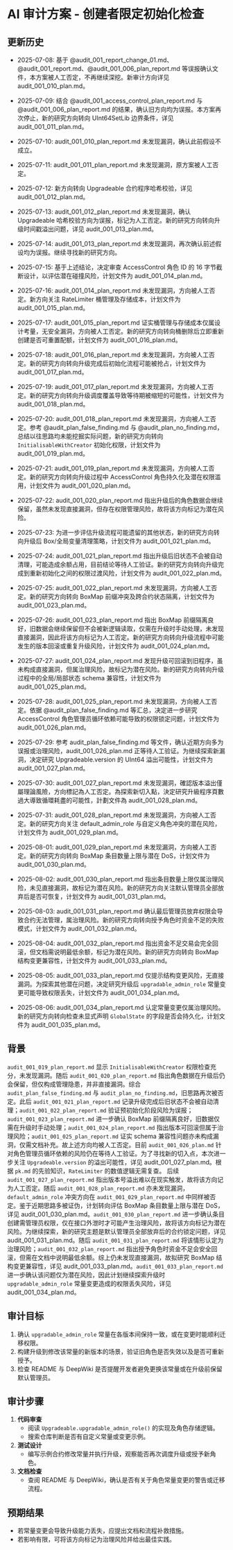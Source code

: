 # AI 审计方案 - 创建者限定初始化检查
## 更新历史
- 2025-07-08: 基于 @audit_001_report_change_01.md、@audit_001_report.md、@audit_001_006_plan_report.md 等误报确认文件，本方案被人工否定，不再继续深挖。新审计方向详见 audit_001_010_plan.md。
- 2025-07-09: 结合 @audit_001_access_control_plan_report.md 与 @audit_001_006_plan_report.md 的结果，确认旧方向均为误报。本方案再次停止，新的研究方向转向 UInt64SetLib 边界条件，详见 audit_001_011_plan.md。
- 2025-07-10: audit_001_010_plan_report.md 未发现漏洞，确认此前假设不成立。
- 2025-07-11: audit_001_011_plan_report.md 未发现漏洞，原方案被人工否定。
- 2025-07-12: 新方向转向 Upgradeable 合约程序哈希校验，详见 audit_001_012_plan.md。
- 2025-07-13: audit_001_012_plan_report.md 未发现漏洞，确认 Upgradeable 哈希校验方向为误报，标记为人工否定。新的研究方向转向升级时间戳溢出问题，详见 audit_001_013_plan.md。
- 2025-07-14: audit_001_013_plan_report.md 未发现漏洞，再次确认前述假设均为误报。继续寻找新的研究方向。
- 2025-07-15: 基于上述结论，决定审查 AccessControl 角色 ID 的 16 字节截断设计，以评估潜在碰撞风险，计划文件为 audit_001_014_plan.md。
- 2025-07-16: audit_001_014_plan_report.md 未发现漏洞，方向被人工否定。新方向关注 RateLimiter 桶管理及存储成本，计划文件为 audit_001_015_plan.md。
- 2025-07-17: audit_001_015_plan_report.md 证实桶管理与存储成本仅属设计考量，无安全漏洞，方向被人工否定。新的研究方向转向桶删除后立即重新创建是否可重置配额，计划文件为 audit_001_016_plan.md。
- 2025-07-18: audit_001_016_plan_report.md 未发现漏洞，方向被人工否定。新的研究方向转向升级完成后初始化流程可能被抢占，计划文件为 audit_001_017_plan.md。
- 2025-07-19: audit_001_017_plan_report.md 未发现漏洞，方向被人工否定。新的研究方向转向升级调度覆盖导致等待期被缩短的可能性，计划文件为 audit_001_018_plan.md。
- 2025-07-20: audit_001_018_plan_report.md 未发现漏洞，方向被人工否定。参考 @audit_plan_false_finding.md 与 @audit_plan_no_finding.md，总结以往思路均未能挖掘实际问题，新的研究方向转向 `InitialisableWithCreator` 初始化权限，计划文件为 audit_001_019_plan.md。
- 2025-07-21: audit_001_019_plan_report.md 未发现漏洞，方向被人工否定。新的研究方向转向升级过程中 AccessControl 角色持久化及潜在权限滥用，计划文件为 audit_001_020_plan.md。
- 2025-07-22: audit_001_020_plan_report.md 指出升级后的角色数据会继续保留，虽然未发现直接漏洞，但存在权限管理风险，故将该方向标记为潜在风险。
- 2025-07-23: 为进一步评估升级流程可能遗留的其他状态，新的研究方向转向升级后 Box/全局变量清理策略，计划文件为 audit_001_021_plan.md。
- 2025-07-24: audit_001_021_plan_report.md 指出升级后旧状态不会被自动清理，可能造成余额占用，目前结论等待人工验证。新的研究方向转向升级完成到重新初始化之间的权限过渡风险，计划文件为 audit_001_022_plan.md。


- 2025-07-25: audit_001_022_plan_report.md 未发现漏洞，方向被人工否定。新的研究方向转向 BoxMap 前缀冲突及跨合约状态隔离，计划文件为 audit_001_023_plan.md。
- 2025-07-26: audit_001_023_plan_report.md 指出 BoxMap 前缀隔离良好，旧数据会继续保留但不会被新逻辑读取，仅需在升级时手动处理，未发现直接漏洞，因此将该方向标记为人工否定。新的研究方向转向升级流程中可能发生的版本回滚或重复升级风险，计划文件为 audit_001_024_plan.md。
- 2025-07-27: audit_001_024_plan_report.md 发现升级可回滚到旧程序，虽未构成直接漏洞，但属治理风险，故标记为潜在风险。新的研究方向转向升级过程中的全局/局部状态 schema 兼容性，计划文件为 audit_001_025_plan.md。
- 2025-07-28: audit_001_025_plan_report.md 未发现漏洞，方向被人工否定。依据 @audit_plan_false_finding.md 等汇总，决定进一步研究 AccessControl 角色管理员循环依赖可能导致的权限锁定问题，计划文件为 audit_001_026_plan.md。
- 2025-07-29: 参考 audit_plan_false_finding.md 等文件，确认近期方向多为误报或治理风险，audit_001_026_plan.md 正等待人工验证。为继续探索新漏洞，决定研究 Upgradeable.version 的 UInt64 溢出可能性，计划文件为 audit_001_027_plan.md。
- 2025-07-30: audit_001_027_plan_report.md 未发现漏洞，確認版本溢出僅屬理論風險，方向標記為人工否定。為探索新切入點，決定研究升級程序頁數過大導致循環耗盡的可能性，計劃文件為 audit_001_028_plan.md。
- 2025-07-31: audit_001_028_plan_report.md 未发现漏洞，方向被人工否定。新的研究方向关注 default_admin_role 与自定义角色冲突的潜在风险，计划文件为 audit_001_029_plan.md。
- 2025-08-01: audit_001_029_plan_report.md 未发现漏洞，方向被人工否定。新的研究方向转向 BoxMap 条目数量上限与潜在 DoS，计划文件为 audit_001_030_plan.md。
- 2025-08-02: audit_001_030_plan_report.md 指出条目数量上限仅属治理风险，未见直接漏洞，故标记为潜在风险。新的研究方向关注默认管理员全部放弃后是否可恢复，计划文件为 audit_001_031_plan.md。
- 2025-08-03: audit_001_031_plan_report.md 确认最后管理员放弃权限会导致合约无法管理，属治理风险。新的研究方向转向授予角色时资金不足的失败模式，计划文件为 audit_001_032_plan.md。
- 2025-08-04: audit_001_032_plan_report.md 指出资金不足交易会完全回滚，但文档需说明最低余额，标记为潜在风险。新的研究方向转向 BoxMap 结构变更兼容性，计划文件为 audit_001_033_plan.md。
- 2025-08-05: audit_001_033_plan_report.md 仅提示结构变更风险，无直接漏洞。为探索其他潜在问题，决定研究升级后 `upgradable_admin_role` 常量变更可能导致权限丢失，计划文件为 audit_001_034_plan.md。
- 2025-08-06: audit_001_034_plan_report.md 认定常量变更仅属治理风险。新的研究方向转向检查未显式声明 `GlobalState` 的字段是否会持久化，计划文件为 audit_001_035_plan.md。
## 背景
`audit_001_019_plan_report.md` 显示 `InitialisableWithCreator` 权限检查充分，未发现漏洞。随后 `audit_001_020_plan_report.md` 指出角色数据在升级后仍会保留，但仅构成管理隐患，并非直接漏洞。综合 `audit_plan_false_finding.md` 与 `audit_plan_no_finding.md`，旧思路再次被否定。此后 `audit_001_021_plan_report.md` 记录升级完成后旧状态不会被自动清理；`audit_001_022_plan_report.md` 验证预初始化阶段风险为误报；`audit_001_023_plan_report.md` 进一步确认 BoxMap 前缀隔离良好，旧数据仅需在升级时手动处理；`audit_001_024_plan_report.md` 指出版本可回滚但属于治理风险；`audit_001_025_plan_report.md` 证实 schema 兼容性问题亦未构成漏洞，仅需文档补充。故上述方向均被人工否定。目前 `audit_001_026_plan.md` 针对角色管理员循环依赖的风险仍在等待人工验证。为了寻找新的切入点，本次进一步关注 `Upgradeable.version` 的溢出可能性，详见 audit_001_027_plan.md。根据 `pk.md` 的先验知识，`RateLimiter` 的数值逻辑无需复查。
后续 `audit_001_027_plan_report.md` 指出版本号溢出难以在现实触发，故将该方向记为人工否定。随后 `audit_001_028_plan_report.md` 亦未发现漏洞，`default_admin_role` 冲突方向在 `audit_001_029_plan_report.md` 中同样被否定。鉴于近期思路多被证伪，计划转向评估 BoxMap 条目数量上限与潜在 DoS，详见 audit_001_030_plan.md。`audit_001_030_plan_report.md` 进一步确认条目创建需管理员权限，仅在接口外泄时才可能产生治理风险，故将该方向标记为潜在风险。为继续探索，新的研究主题是默认管理员全部放弃后的合约锁定问题，详见 audit_001_031_plan.md。随后 `audit_001_031_plan_report.md` 将该情形认定为治理风险；`audit_001_032_plan_report.md` 指出授予角色时资金不足会安全回滚，但需在文档中说明最低余额。综上仍未发现直接漏洞，故拟研究 BoxMap 结构变更兼容性，详见 audit_001_033_plan.md。`audit_001_033_plan_report.md` 进一步确认该问题仅为潜在风险，因此计划继续探索升级时 `upgradable_admin_role` 常量变更造成的权限丢失风险，详见 audit_001_034_plan.md。

## 审计目标
1. 确认 `upgradable_admin_role` 常量在各版本间保持一致，或在变更时能顺利迁移权限。
2. 构建升级到修改该常量的新版本的场景，验证旧角色是否失效以及是否可重新授予。
3. 检查 README 与 DeepWiki 是否提醒开发者避免更换该常量或在升级前保留默认管理员。
## 审计步骤
1. **代码审查**
   - 阅读 `Upgradeable.upgradable_admin_role()` 的实现及角色存储逻辑。
   - 搜索仓库判断是否有自定义常量或变更示例。
2. **测试设计**
   - 编写示例合约修改常量并执行升级，观察能否再次调度升级或授予新角色。
3. **文档检查**
   - 查阅 README 与 DeepWiki，确认是否有关于角色常量变更的警告或迁移流程。
## 预期结果
- 若常量变更会导致升级能力丢失，应提出文档和流程补救措施。
- 若影响有限，可将该方向标记为治理风险并给出最佳实践。
